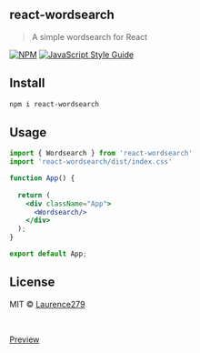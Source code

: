 
## react-wordsearch

> A simple wordsearch for React

[![NPM](https://img.shields.io/npm/v/react-wordsearch.svg)](https://www.npmjs.com/package/react-wordsearch) [![JavaScript Style Guide](https://img.shields.io/badge/code_style-standard-brightgreen.svg)](https://standardjs.com)

## Install

```bash
npm i react-wordsearch
```

## Usage

```jsx
import { Wordsearch } from 'react-wordsearch'
import 'react-wordsearch/dist/index.css'

function App() {
    
  return (
    <div className="App">
      <Wordsearch/>
    </div>
  );
}

export default App;
```

## License

MIT © [Laurence279](https://github.com/Laurence279)


<br/>

[Preview](https://searchingofthewords.netlify.app/)
